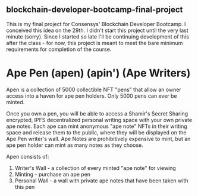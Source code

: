 ## blockchain-developer-bootcamp-final-project
This is my final project for Consensys' Blockchain Developer Bootcamp. I conceived this idea on the 29th. I didn't start this project until the very last minute (sorry). Since I started so late I'll be continuing development of this after the class - for now, this project is meant to meet the bare minimum requirements for completion of the course.

# Ape Pen (apen) (apin') (Ape Writers)

Apen is a collection of 5000 collectible NFT "pens" that allow an owner access into a haven for ape pen holders. Only 5000 pens can ever be minted.

Once you own a pen, you will be able to access a Shamir's Secret Sharing encrypted, IPFS decentralized personal writing space with your own private ape notes.
Each ape can mint anonymous "ape note" NFTs in their writing space and release them to the public, where they will be displayed on the Ape Pen writer's wall. Ape Notes are prohibitively expensive to mint, but an ape pen holder can mint as many notes as they choose.

Apen consists of:
1. Writer's Wall - a collection of every minted "ape note" for viewing
2. Minting - purchase an ape pen 
3. Personal Wall - a wall with private ape notes that have been taken with this pen
